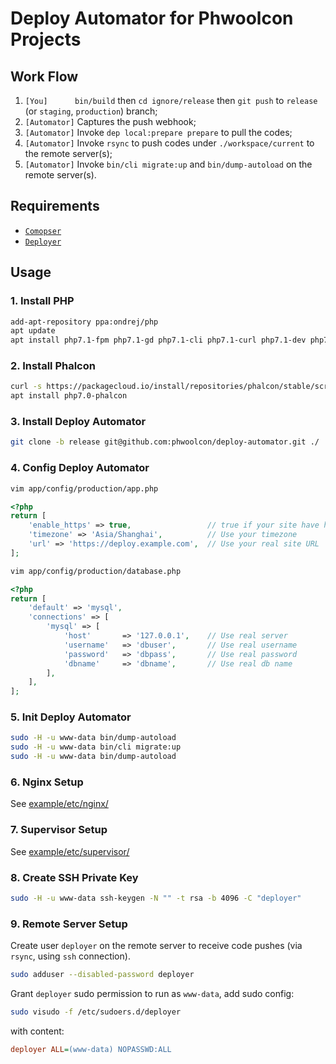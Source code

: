 # Deploy Automator for Phwoolcon Projects

## Work Flow
1. `[You]`&nbsp;&nbsp;&nbsp;&nbsp;&nbsp;&nbsp;&nbsp;&nbsp;&nbsp;&nbsp; `bin/build` then `cd ignore/release` then `git push` to `release` (or `staging`, `production`) branch;
1. `[Automator]` Captures the push webhook;
1. `[Automator]` Invoke `dep local:prepare prepare` to pull the codes;
1. `[Automator]` Invoke `rsync` to push codes under `./workspace/current` to the remote server(s);
1. `[Automator]` Invoke `bin/cli migrate:up` and `bin/dump-autoload` on the remote server(s).

## Requirements
* [`Comopser`](https://github.com/composer/composer)
* [`Deployer`](https://github.com/deployphp/deployer)

## Usage

### 1. Install PHP
```bash
add-apt-repository ppa:ondrej/php
apt update
apt install php7.1-fpm php7.1-gd php7.1-cli php7.1-curl php7.1-dev php7.1-json php7.1-mbstring php7.1-mcrypt php7.1-mysql php7.1-xml php7.1-zip php-redis
```

### 2. Install Phalcon
```bash
curl -s https://packagecloud.io/install/repositories/phalcon/stable/script.deb.sh | bash
apt install php7.0-phalcon
```

### 3. Install Deploy Automator
```bash
git clone -b release git@github.com:phwoolcon/deploy-automator.git ./
```

### 4. Config Deploy Automator
```bash
vim app/config/production/app.php
```
```php
<?php
return [
    'enable_https' => true,                 // true if your site have https access, otherwise false
    'timezone' => 'Asia/Shanghai',          // Use your timezone
    'url' => 'https://deploy.example.com',  // Use your real site URL
];
```

```bash
vim app/config/production/database.php
```
```php
<?php
return [
    'default' => 'mysql',
    'connections' => [
        'mysql' => [
            'host'       => '127.0.0.1',    // Use real server
            'username'   => 'dbuser',       // Use real username
            'password'   => 'dbpass',       // Use real password
            'dbname'     => 'dbname',       // Use real db name
        ],
    ],
];
```
### 5. Init Deploy Automator
```bash
sudo -H -u www-data bin/dump-autoload
sudo -H -u www-data bin/cli migrate:up
sudo -H -u www-data bin/dump-autoload
```

### 6. Nginx Setup
See [example/etc/nginx/](example/etc/nginx/)

### 7. Supervisor Setup
See [example/etc/supervisor/](example/etc/supervisor/)

### 8. Create SSH Private Key
```bash
sudo -H -u www-data ssh-keygen -N "" -t rsa -b 4096 -C "deployer"
```

### 9. Remote Server Setup
Create user `deployer` on the remote server to receive code pushes (via `rsync`, using `ssh` connection).

```bash
sudo adduser --disabled-password deployer
```
Grant `deployer` sudo permission to run as `www-data`, add sudo config:
```bash
sudo visudo -f /etc/sudoers.d/deployer
```
with content:
```ini
deployer ALL=(www-data) NOPASSWD:ALL
```
